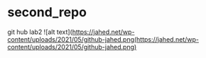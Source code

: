 # second_repo
git hub lab2
![alt text](https://jahed.net/wp-content/uploads/2021/05/github-jahed.png(https://jahed.net/wp-content/uploads/2021/05/github-jahed.png)
